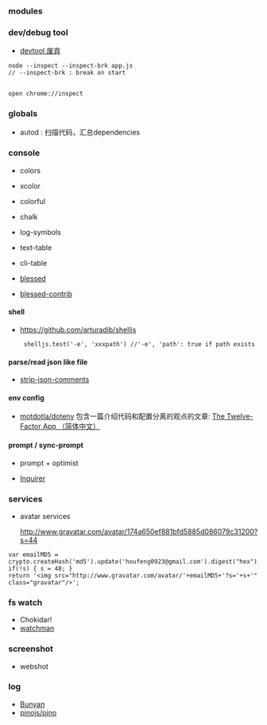 

### modules

### dev/debug tool

- [devtool 废弃](https://github.com/Jam3/devtool)

```
node --inspect --inspect-brk app.js
// --inspect-brk : break on start


open chrome://inspect

```



### globals

 - autod : 扫描代码，汇总dependencies

### console

 - colors
 - xcolor
 - colorful
 - chalk
 - log-symbols
 - text-table
 - cli-table

 - [blessed](https://github.com/chjj/blessed)
 - [blessed-contrib](https://github.com/yaronn/blessed-contrib)

#### shell

 - https://github.com/arturadib/shelljs

        shelljs.test('-e', 'xxxpath') //'-e', 'path': true if path exists


#### parse/read json like file

 - [strip-json-comments](https://github.com/sindresorhus/strip-json-comments)

#### env config

- [motdotla/dotenv](https://github.com/motdotla/dotenv)
  包含一篇介绍代码和配置分离的观点的文章: [The Twelve-Factor App （简体中文）](https://12factor.net/zh_cn/config)

#### prompt / sync-prompt

 - prompt + optimist

 - [Inquirer](https://github.com/SBoudrias/Inquirer.js)

### services

 - avatar services

    http://www.gravatar.com/avatar/174a650ef881bfd5885d086079c31200?s=44

```
var emailMD5 = crypto.createHash('md5').update('houfeng0923@gmail.com').digest("hex");
if(!s) { s = 48; }
return '<img src="http://www.gravatar.com/avatar/'+emailMD5+'?s='+s+'" class="gravatar"/>';
```

### fs  watch

- Chokidar!
- [watchman](https://facebook.github.io/watchman/)


### screenshot

- webshot


### log

- [Bunyan]()
- [pinojs/pino](https://github.com/pinojs/pino#benchmarks)